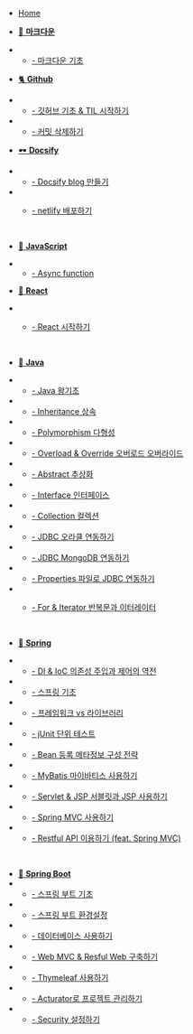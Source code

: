- [Home](_coverpage.md)

<!-- - [소개]() -->

- [📌 **마크다운**]()
- - [- 마크다운 기초](./Markdown/basic_md.md)
    <br />
- [🐈 **Github**]()
- - [- 깃허브 기초 & TIL 시작하기](./Github/github_basic.md)
- - [- 커밋 삭제하기](./Github/commit_delete.md)
    <br />
- [🕶 **Docsify**]()
- - [- Docsify blog 만들기](./docsify/docsify.md)
- - [- netlify 배포하기](./docsify/netlify.md)

    <br />

- [🎊 **JavaScript**]()
- - [- Async function](./JavaScript/async.md)
    <br />

- [🧿 **React**]()
- - [- React 시작하기](./React/start.md)

    <br />

- [🍎 **Java** ]()
- - [- Java 왕기초](./Java/basic.md)
- - [- Inheritance 상속](./Java/inheritance.md)
- - [- Polymorphism 다형성](./Java/polymorphism.md)
- - [- Overload & Override 오버로드 오버라이드](./Java/overloading.md)
- - [- Abstract 추상화](./java/abstract.md)
- - [- Interface 인터페이스](./Java/interface.md)
- - [- Collection 컬렉션](./Java/collection.md)
- - [- JDBC 오라클 연동하기](./Java/jdbc_oracle.md)
- - [- JDBC MongoDB 연동하기](./Java/mongo_jdbc.md)
- - [- Properties 파일로 JDBC 연동하기](./Java/jdbc_props.md)
- - [- For & Iterator 반복문과 이터레이터 ](./Java/iterator_for.md)

    <br />

- [🌱 **Spring** ]()
- - [- DI & IoC 의존성 주입과 제어의 역전](./Spring/di_ioc.md)
- - [- 스프링 기초](./Spring/spring_basic.md)
- - [- 프레임워크 vs 라이브러리](./Spring/frame_vs_lib.md)
- - [- jUnit 단위 테스트](./Spring/junit.md)
- - [- Bean 등록 메타정보 구성 전략](./Spring/bean_strategy.md)
- - [- MyBatis 마이바티스 사용하기](./Spring/mybatis.md)
- - [- Servlet & JSP 서블릿과 JSP 사용하기](./Spring/servlet_jsp.md)
- - [- Spring MVC 사용하기](./Spring/spring_mvc.md)
- - [- Restful API 이용하기 (feat. Spring MVC)](./Spring/restful.md)

<br>

- [🌲 **Spring Boot** ]()
- - [- 스프링 부트 기초](./SpringBoot/bootBasic.md)
- - [- 스프링 부트 환경설정](./SpringBoot/bootProject.md)
- - [- 데이터베이스 사용하기](./SpringBoot/data.md)
- - [- Web MVC & Resful Web 구축하기](./SpringBoot/webMVC.md)
- - [- Thymeleaf 사용하기](./SpringBoot/thymeleaf.md)
- - [- Acturator로 프로젝트 관리하기](./SpringBoot/acturator.md)
- - [- Security 설정하기 ](./SpringBoot/security.md)
